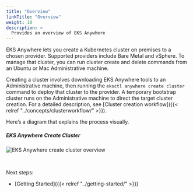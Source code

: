 ```yaml
---
title: "Overview"
linkTitle: "Overview"
weight: 10
description: >
  Provides an overview of EKS Anywhere
---
```


EKS Anywhere lets you create a Kubernetes cluster on premises to a chosen provider.
Supported providers include Bare Metal and vSphere.
To manage that cluster, you can run cluster create and delete commands from an Ubuntu or Mac Administrative machine.

Creating a cluster involves downloading EKS Anywhere tools to an Administrative machine, then running the `eksctl anywhere create cluster` command to deploy that cluster to the provider.
A temporary bootstrap cluster runs on the Administrative machine to direct the target cluster creation.
For a detailed description, see [Cluster creation workflow]({{< relref "../concepts/clusterworkflow/" >}}).

Here’s a diagram that explains the process visually.

##### EKS Anywhere Create Cluster


![EKS Anywhere create cluster overview](/images/line-create-cluster.svg)

<br/>

Next steps:
* [Getting Started]({{< relref "../getting-started/" >}})
